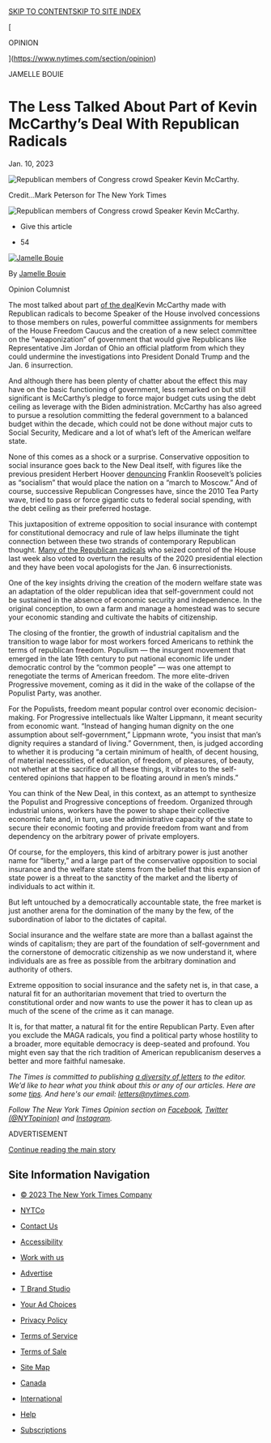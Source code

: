[  
SKIP TO CONTENT](https://www.nytimes.com/2023/01/10/opinion/mccarthy-speaker-maga-republicans.html#site-content)[SKIP TO SITE INDEX](https://www.nytimes.com/2023/01/10/opinion/mccarthy-speaker-maga-republicans.html#site-index)

[](https://www.nytimes.com/)

[

OPINION

](https://www.nytimes.com/section/opinion)

JAMELLE BOUIE

# The Less Talked About Part of Kevin McCarthy’s Deal With Republican Radicals

Jan. 10, 2023

![Republican members of Congress crowd Speaker Kevin McCarthy.](https://static01.nyt.com/images/2023/01/10/opinion/10bouie-1/10bouie-1-articleLarge.jpg?quality=75&auto=webp&disable=upscale)

Credit...Mark Peterson for The New York Times

![Republican members of Congress crowd Speaker Kevin McCarthy.](https://static01.nyt.com/images/2023/01/10/opinion/10bouie-1/10bouie-1-articleLarge.jpg?quality=75&auto=webp&disable=upscale)

-   Give this article
    

-   54
    

[![Jamelle Bouie](https://static01.nyt.com/images/2019/01/24/opinion/jamelle-bouie/jamelle-bouie-thumbLarge-v3.png "Jamelle Bouie")](https://www.nytimes.com/column/jamelle-bouie)

By [Jamelle Bouie](https://www.nytimes.com/column/jamelle-bouie)

Opinion Columnist

The most talked about part [of the deal](https://www.politico.com/news/2023/01/06/mccarthy-emerging-deal-conservatives-00076862)Kevin McCarthy made with Republican radicals to become Speaker of the House involved concessions to those members on rules, powerful committee assignments for members of the House Freedom Caucus and the creation of a new select committee on the “weaponization” of government that would give Republicans like Representative Jim Jordan of Ohio an official platform from which they could undermine the investigations into President Donald Trump and the Jan. 6 insurrection.

And although there has been plenty of chatter about the effect this may have on the basic functioning of government, less remarked on but still significant is McCarthy’s pledge to force major budget cuts using the debt ceiling as leverage with the Biden administration. McCarthy has also agreed to pursue a resolution committing the federal government to a balanced budget within the decade, which could not be done without major cuts to Social Security, Medicare and a lot of what’s left of the American welfare state.

None of this comes as a shock or a surprise. Conservative opposition to social insurance goes back to the New Deal itself, with figures like the previous president Herbert Hoover [denouncing](https://www.google.com/books/edition/Winter_War/ZGRPDwAAQBAJ?hl=en&gbpv=1&bsq=socialism) Franklin Roosevelt’s policies as “socialism” that would place the nation on a “march to Moscow.” And of course, successive Republican Congresses have, since the 2010 Tea Party wave, tried to pass or force gigantic cuts to federal social spending, with the debt ceiling as their preferred hostage.

This juxtaposition of extreme opposition to social insurance with contempt for constitutional democracy and rule of law helps illuminate the tight connection between these two strands of contemporary Republican thought. [Many of the Republican radicals](https://time.com/6245012/kevin-mccarthy-house-speaker-republican-holdouts/) who seized control of the House last week also voted to overturn the results of the 2020 presidential election and they have been vocal apologists for the Jan. 6 insurrectionists.

One of the key insights driving the creation of the modern welfare state was an adaptation of the older republican idea that self-government could not be sustained in the absence of economic security and independence. In the original conception, to own a farm and manage a homestead was to secure your economic standing and cultivate the habits of citizenship.

The closing of the frontier, the growth of industrial capitalism and the transition to wage labor for most workers forced Americans to rethink the terms of republican freedom. Populism — the insurgent movement that emerged in the late 19th century to put national economic life under democratic control by the “common people” — was one attempt to renegotiate the terms of American freedom. The more elite-driven Progressive movement, coming as it did in the wake of the collapse of the Populist Party, was another.

For the Populists, freedom meant popular control over economic decision-making. For Progressive intellectuals like Walter Lippmann, it meant security from economic want. “Instead of hanging human dignity on the one assumption about self-government,” Lippmann wrote, “you insist that man’s dignity requires a standard of living.” Government, then, is judged according to whether it is producing “a certain minimum of health, of decent housing, of material necessities, of education, of freedom, of pleasures, of beauty, not whether at the sacrifice of all these things, it vibrates to the self-centered opinions that happen to be floating around in men’s minds.”

You can think of the New Deal, in this context, as an attempt to synthesize the Populist and Progressive conceptions of freedom. Organized through industrial unions, workers have the power to shape their collective economic fate and, in turn, use the administrative capacity of the state to secure their economic footing and provide freedom from want and from dependency on the arbitrary power of private employers.

Of course, for the employers, this kind of arbitrary power is just another name for “liberty,” and a large part of the conservative opposition to social insurance and the welfare state stems from the belief that this expansion of state power is a threat to the sanctity of the market and the liberty of individuals to act within it.

But left untouched by a democratically accountable state, the free market is just another arena for the domination of the many by the few, of the subordination of labor to the dictates of capital.

Social insurance and the welfare state are more than a ballast against the winds of capitalism; they are part of the foundation of self-government and the cornerstone of democratic citizenship as we now understand it, where individuals are as free as possible from the arbitrary domination and authority of others.

Extreme opposition to social insurance and the safety net is, in that case, a natural fit for an authoritarian movement that tried to overturn the constitutional order and now wants to use the power it has to clean up as much of the scene of the crime as it can manage.

It is, for that matter, a natural fit for the entire Republican Party. Even after you exclude the MAGA radicals, you find a political party whose hostility to a broader, more equitable democracy is deep-seated and profound. You might even say that the rich tradition of American republicanism deserves a better and more faithful namesake.

_The Times is committed to publishing_ [_a diversity of letters_](https://www.nytimes.com/2019/01/31/opinion/letters/letters-to-editor-new-york-times-women.html) _to the editor. We’d like to hear what you think about this or any of our articles. Here are some_ [_tips_](https://help.nytimes.com/hc/en-us/articles/115014925288-How-to-submit-a-letter-to-the-editor)_. And here's our email:_ [_letters@nytimes.com_](mailto:letters@nytimes.com)_._

_Follow The New York Times Opinion section on_ [_Facebook_](https://www.facebook.com/nytopinion)_,_ [_Twitter (@NYTopinion)_](http://twitter.com/NYTOpinion) _and_ [_Instagram_](https://www.instagram.com/nytopinion/)_._

ADVERTISEMENT

[Continue reading the main story](https://www.nytimes.com/2023/01/10/opinion/mccarthy-speaker-maga-republicans.html#after-bottom)

## [](https://www.nytimes.com/2023/01/10/opinion/mccarthy-speaker-maga-republicans.html#commentsContainer)

[](https://myaccount.nytimes.com/auth/login?response_type=cookie&client_id=vi&redirect_uri=https%3A%2F%2Fwww.nytimes.com%2F2023%2F01%2F10%2Fopinion%2Fmccarthy-speaker-maga-republicans.html)

[](https://www.nytimes.com/content/help/site/usercontent/usercontent.html)

## Site Information Navigation

-   [© 2023 The New York Times Company](https://help.nytimes.com/hc/en-us/articles/115014792127-Copyright-notice)

-   [NYTCo](https://www.nytco.com/)
-   [Contact Us](https://help.nytimes.com/hc/en-us/articles/115015385887-Contact-Us)
-   [Accessibility](https://help.nytimes.com/hc/en-us/articles/115015727108-Accessibility)
-   [Work with us](https://www.nytco.com/careers/)
-   [Advertise](https://nytmediakit.com/)
-   [T Brand Studio](https://www.tbrandstudio.com/)
-   [Your Ad Choices](https://www.nytimes.com/privacy/cookie-policy#how-do-i-manage-trackers)
-   [Privacy Policy](https://www.nytimes.com/privacy/privacy-policy)
-   [Terms of Service](https://help.nytimes.com/hc/en-us/articles/115014893428-Terms-of-service)
-   [Terms of Sale](https://help.nytimes.com/hc/en-us/articles/115014893968-Terms-of-sale)
-   [Site Map](https://www.nytimes.com/sitemap/)
-   [Canada](https://www.nytimes.com/ca/?action=click&region=Footer&pgtype=Homepage)
-   [International](https://www.nytimes.com/international/?action=click&region=Footer&pgtype=Homepage)
-   [Help](https://help.nytimes.com/hc/en-us)
-   [Subscriptions](https://www.nytimes.com/subscription?campaignId=37WXW)